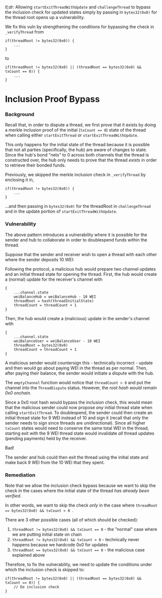 *tl;dr:* Allowing `startExitThreadWithUpdate` and `challengeThread` to bypass the inclusion check for updated states simply by passing in `bytes32(0x0)` for the thread root opens up a vulnerability.

We fix this vuln by strengthening the conditions for bypassing the check in `_verifyThread` from

```
if(threadRoot != bytes32(0x0)) {
    ...
}
```

to

```
if(threadRoot != bytes32(0x0) || (threadRoot == bytes32(0x0) && txCount == 0)) {
    ...
} 
```

# Inclusion Proof Bypass

### Background

Recall that, in order to dispute a thread, we first prove that it exists by doing a merkle inclusion proof of the initial (`txCount == 0`) state of the thread when calling either `startExitThread` or `startExitThreadWithUpdate`.

This only happens for the initial state of the thread because it is possible that not all parties (specifically, the hub) are aware of changes to state. Since the hub's bond "nets" to 0 across both channels that the thread is constructed over, the hub only needs to prove that the thread _exists_ in order to retrieve their bonded funds.

Previously, we skipped the merkle inclusion check in `_verifyThread` by enclosing it in,
```
if(threadRoot != bytes32(0x0)) {
    ...
}
```
...and then passing in `bytes32(0x0)` for the threadRoot in `challengeThread` and in the update portion of `startExitThreadWithUpdate`.

### Vulnerability

The above pattern introduces a vulnerability where it is possible for the sender and hub to collaborate in order to doublespend funds within the thread.

Suppose that the sender and receiver wish to open a thread with each other where the sender deposits 10 WEI:

Following the protocol, a malicious hub would prepare two channel updates and an initial thread state for opening the thread. First, the hub would create a (normal) update for the receiver's channel with
```
{
    ...channel.state
    weiBalanceHub = weiBalanceHub - 10 WEI
    threadRoot = hash(threadInitialState)
    threadCount = threadCount + 1
}
``` 
Then, the hub would create a (malicious) update in the sender's channel with
```
{
    ...channel.state
    weiBalanceUser = weiBalanceUser - 10 WEI
    threadRoot = bytes32(0x0)
    threadCount = threadCount + 1
}
``` 

A malicious sender would countersign this - technically incorrect - update and then would go about paying WEI in the thread as per normal. Then, after paying their balance, the sender would initiate a dispute with the hub.

The `emptyChannel` function would notice that `threadCount > 0` and put the channel into the `ThreadDispute` status. However, the *root hash would remain 0x0 onchain*.

Since a 0x0 root hash would bypass the inclusion check, this would mean that the malicious sender could now propose _any_ initial thread state when calling `startExitThread`. To doublespend, the sender could then create an initial thread state for 9 WEI instead of 10 and sign it (recall that only the sender needs to sign since threads are unidirectional). Since all higher `txCount` states would need to conserve the same total WEI in the thread, starting exit with the 9 WEI thread state would invalidate _all_ thread updates (pending payments) held by the receiver.

Bad!

The sender and hub could then exit the thread using the initial state and make back 9 WEI from the 10 WEI that they spent.

### Remediation

Note that we allow the inclusion check bypass because we want to skip the check in the cases where the initial state of the thread _has already been verified_.

In other words, we want to skip the check _only_ in the case where `threadRoot == bytes32(0x0) && txCount > 0 `.

There are 3 other possible cases (all of which should be checked):

1. `threadRoot != bytes32(0x0) && txCount == 0` - the "normal" case where we are putting initial state on chain
2. `threadRoot != bytes32(0x0) && txCount > 0` - technically never happens because we hardcode 0x0 for updates
3. `threadRoot == bytes32(0x0) && txCount == 0` - the malicious case explained above

Therefore, to fix the vulnerability, we need to update the conditions under which the inclusion check is skipped to:

```
if(threadRoot != bytes32(0x0) || (threadRoot == bytes32(0x0) && txCount == 0)) {
    // Do inclusion check
}
```
